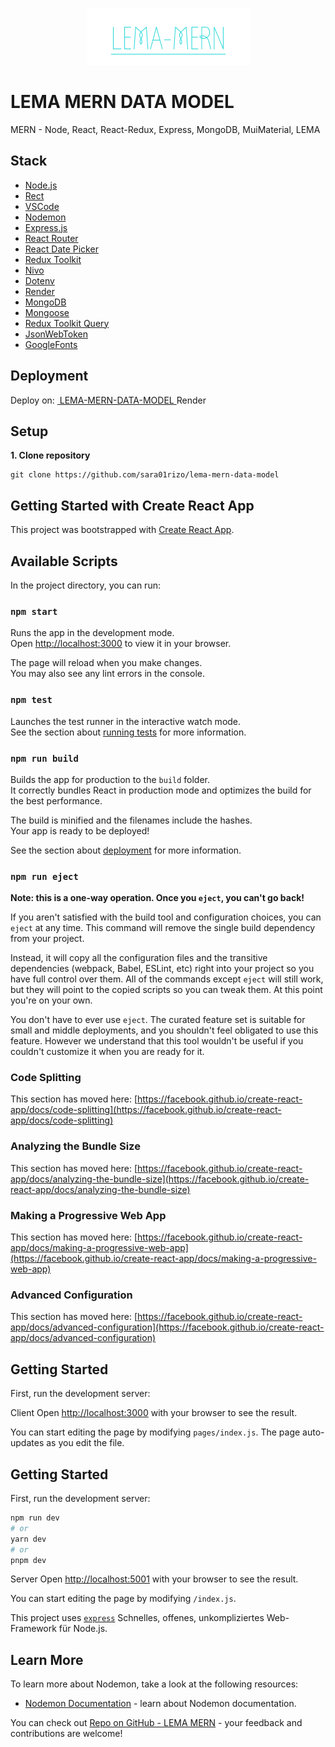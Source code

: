 <p align="center">
  <img src="https://github.com/sara01rizo/lema-mern-data-model/blob/master/client/src/assets/logo.png?raw=true"/>
</p>

# LEMA MERN DATA MODEL

MERN - Node, React, React-Redux, Express, MongoDB, MuiMaterial, LEMA

## Stack

- [Node.js](https://nodejs.org/)
- [Rect](https://react.dev/)
- [VSCode](https://code.visualstudio.com/)
- [Nodemon](https://nodemon.io/)
- [Express.js](https://expressjs.com/de/)
- [React Router](https://reactrouter.com/en/main)
- [React Date Picker](https://reactdatepicker.com/)
- [Redux Toolkit](https://redux-toolkit.js.org/)
- [Nivo](https://nivo.rocks/)
- [Dotenv](https://www.dotenv.org/)
- [Render](https://render.com/)
- [MongoDB](https://www.mongodb.com/de-de) 
- [Mongoose](https://mongoosejs.com/)
- [Redux Toolkit Query](https://redux-toolkit.js.org/rtk-query/overview)
- [JsonWebToken](https://jwt.io/)
- [GoogleFonts](https://fonts.google.com/)

## **Deployment**

Deploy on: [ LEMA-MERN-DATA-MODEL ](https://mern-admin-frontend-wych.onrender.com/dashboard) Render


## Setup

**1. Clone repository**

```shell
git clone https://github.com/sara01rizo/lema-mern-data-model
```


## Getting Started with Create React App

This project was bootstrapped with [Create React App](https://github.com/facebook/create-react-app).

## Available Scripts

In the project directory, you can run:

### `npm start`

Runs the app in the development mode.\
Open [http://localhost:3000](http://localhost:3000) to view it in your browser.

The page will reload when you make changes.\
You may also see any lint errors in the console.

### `npm test`

Launches the test runner in the interactive watch mode.\
See the section about [running tests](https://facebook.github.io/create-react-app/docs/running-tests) for more information.

### `npm run build`

Builds the app for production to the `build` folder.\
It correctly bundles React in production mode and optimizes the build for the best performance.

The build is minified and the filenames include the hashes.\
Your app is ready to be deployed!

See the section about [deployment](https://facebook.github.io/create-react-app/docs/deployment) for more information.

### `npm run eject`

**Note: this is a one-way operation. Once you `eject`, you can't go back!**

If you aren't satisfied with the build tool and configuration choices, you can `eject` at any time. This command will remove the single build dependency from your project.

Instead, it will copy all the configuration files and the transitive dependencies (webpack, Babel, ESLint, etc) right into your project so you have full control over them. All of the commands except `eject` will still work, but they will point to the copied scripts so you can tweak them. At this point you're on your own.

You don't have to ever use `eject`. The curated feature set is suitable for small and middle deployments, and you shouldn't feel obligated to use this feature. However we understand that this tool wouldn't be useful if you couldn't customize it when you are ready for it.

### Code Splitting

This section has moved here: [https://facebook.github.io/create-react-app/docs/code-splitting](https://facebook.github.io/create-react-app/docs/code-splitting)

### Analyzing the Bundle Size

This section has moved here: [https://facebook.github.io/create-react-app/docs/analyzing-the-bundle-size](https://facebook.github.io/create-react-app/docs/analyzing-the-bundle-size)

### Making a Progressive Web App

This section has moved here: [https://facebook.github.io/create-react-app/docs/making-a-progressive-web-app](https://facebook.github.io/create-react-app/docs/making-a-progressive-web-app)

### Advanced Configuration

This section has moved here: [https://facebook.github.io/create-react-app/docs/advanced-configuration](https://facebook.github.io/create-react-app/docs/advanced-configuration)


## Getting Started

First, run the development server:

Client
Open [http://localhost:3000](http://localhost:3000) with your browser to see the result.

You can start editing the page by modifying `pages/index.js`. The page auto-updates as you edit the file.

## Getting Started

First, run the development server:

```bash
npm run dev
# or
yarn dev
# or
pnpm dev
```

Server
Open [http://localhost:5001](http://localhost:5001) with your browser to see the result.

You can start editing the page by modifying `/index.js`.

This project uses [`express`](https://expressjs.com/de/) Schnelles, offenes, unkompliziertes Web-Framework für Node.js.

## Learn More

To learn more about Nodemon, take a look at the following resources:

- [Nodemon Documentation](https://nodemon.io/) - learn about Nodemon documentation.

You can check out [Repo on GitHub - LEMA MERN](https://github.com/sara01rizo/lema-mern-data-model) - your feedback and contributions are welcome!
